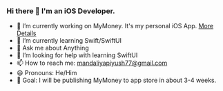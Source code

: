 ### Hi there 👋  I'm an iOS Developer.

- 🔭 I’m currently working on MyMoney. It's my personal iOS App. <a href="https://github.com/PiyushMandaliya/MyMoney">More Details</a> <br>
- 🌱 I’m currently learning Swift/SwiftUI<br>
- 💬 Ask me about Anything<br>
- 🤔 I’m looking for help with learning SwiftUI<br>
- 📫 How to reach me: mandaliyapiyush77@gmail.com<br>
- 😄 Pronouns: He/Him<br>
- 🎯 Goal:  I will be publishing MyMoney to app store in about 3-4 weeks.<br>
